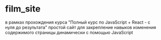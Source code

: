# film_site
в рамках прохождения курса "Полный курс по JavaScript + React - с нуля до результата"
простой сайт для закрепление навыков изменения содержимого страницы динамически с помощью JavaScript
